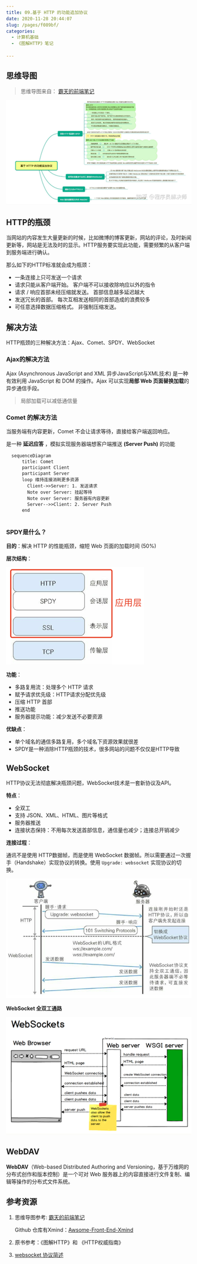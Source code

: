 ```yaml
---
title: 09.基于 HTTP 的功能追加协议
date: 2020-11-28 20:44:07
slug: /pages/f089bf/
categories: 
  - 计算机基础
  - 《图解HTTP》笔记

---
```


## 思维导图

> 思维导图来自： [霸天的前端笔记](https://www.zhihu.com/column/c_57862727)

![[img]()](./assets/img/v2-e487660edf6fb8ad4fd3d39f7e201bf7_r.jpg)

## HTTP的瓶颈

当网站的内容发生大量更新的时候，比如微博的博客更新，网站的评论，及时新闻更新等，网站是无法及时的显示。HTTP服务要实现此功能，需要频繁的从客户端到服务端进行确认。

那么如下的HTTP标准就会成为瓶颈：

- 一条连接上只可发送一个请求
- 请求只能从客户端开始。 客户端不可以接收除响应以外的指令
- 请求 / 响应首部未经压缩就发送。 首部信息越多延迟越大
- 发送冗长的首部。 每次互相发送相同的首部造成的浪费较多
- 可任意选择数据压缩格式。 非强制压缩发送。

## 解决方法

HTTP瓶颈的三种解决方法：Ajax、Comet、SPDY、WebSocket

### Ajax的解决方法

Ajax (Asynchronous JavaScript and XML 异步JavaScript与XML技术) 是一种有效利用 JavaScript 和 DOM 的操作。Ajax 可以实现**局部 Web 页面替换加载**的异步通信手段。

> 局部加载可以减低通信量

### Comet 的解决方法

当服务端有内容更新，Comet 不会让请求等待，直接给客户端返回响应。

是一种 **延迟应答** ，模拟实现服务器端想客户端推送  **(Server Push)** 的功能

```mermaid
  sequenceDiagram
      title: Comet
      participant Client
      participant Server
      loop 维持连接消耗更多资源
        Client->>Server: 1. 发送请求
        Note over Server: 挂起等待
        Note over Server: 服务器有内容更新
        Server-->>Client: 2. Server Push
      end 
  	
```

### SPDY是什么？

**目的**：解决 HTTP 的性能瓶颈，缩短 Web 页面的加载时间 (50%)

**层次结构**：

<img src="./assets/img/image-20201128235729278.png" alt="image-20201128235729278" style="zoom:100%;margin:0" />

**功能**：

- 多路复用流：处理多个 HTTP 请求
- 赋予请求优先级：HTTP请求分配优先级
- 压缩 HTTP 首部
- 推送功能
- 服务器提示功能：减少发送不必要资源

**优缺点**：

- 单个域名的通信多路复用，多个域名下资源效果就很差
- SPDY是一种消除HTTP瓶颈的技术，很多网站的问题不仅仅是HTTP导致

## WebSocket

HTTP协议无法彻底解决瓶颈问题，WebSocket技术是一套新协议及API。

**特点**：

- 全双工
- 支持 JSON、XML、HTML、图片等格式
- 服务器推送
- 连接状态保持：不用每次发送首部信息，通信量也减少；连接总开销减少

**连接过程**：

通讯不是使用 HTTP数据帧，而是使用 WebSocket 数据帧。所以需要通过一次握手（Handshake）实现协议的转换。使用 `Upgrade: websocket` 实现协议的切换。

![image-20201129002053232](./assets/img/image-20201129002053232.png)

**WebSocket 全双工通路**

<img src="./assets/img/1879468-20191204022955056-605665653.png" alt="img" style="zoom:50%;" />

## WebDAV

**WebDAV**（Web-based Distributed Authoring and Versioning，基于万维网的分布式创作和版本控制）是一个可对 Web 服务器上的内容直接进行文件复制、编辑等操作的分布式文件系统。



## 参考资源

1. 思维导图参考:  [霸天的前端笔记](https://www.zhihu.com/column/c_57862727)

   Github 仓库有Xmind：[Awsome-Front-End-Xmind](https://github.com/bailinlin/Awsome-Front-End-Xmind)

2. 原书参考：《图解HTTP》和 《HTTP权威指南》

3. [websocket 协议简述](https://www.cnblogs.com/chenxinshuo/p/11980577.html)